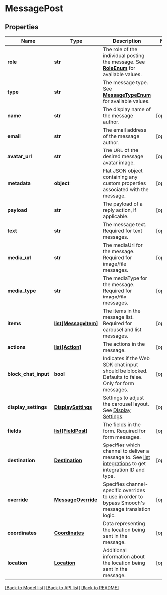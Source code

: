# MessagePost

## Properties
Name | Type | Description | Notes
------------ | ------------- | ------------- | -------------
**role** | **str** | The role of the individual posting the message. See [**RoleEnum**](Enums.md#RoleEnum) for available values. | 
**type** | **str** | The message type. See [**MessageTypeEnum**](Enums.md#MessageTypeEnum) for available values. | 
**name** | **str** | The display name of the message author. | [optional] 
**email** | **str** | The email address of the message author. | [optional] 
**avatar_url** | **str** | The URL of the desired message avatar image. | [optional] 
**metadata** | **object** | Flat JSON object containing any custom properties associated with the message. | [optional] 
**payload** | **str** | The payload of a reply action, if applicable. | [optional] 
**text** | **str** | The message text. Required for text messages.  | [optional] 
**media_url** | **str** | The mediaUrl for the message. Required for image/file messages.  | [optional] 
**media_type** | **str** | The mediaType for the message. Required for image/file messages.  | [optional] 
**items** | [**list[MessageItem]**](MessageItem.md) | The items in the message list. Required for carousel and list messages.  | [optional] 
**actions** | [**list[Action]**](Action.md) | The actions in the message. | [optional] 
**block_chat_input** | **bool** | Indicates if the Web SDK chat input should be blocked. Defaults to false. Only for form messages.  | [optional] 
**display_settings** | [**DisplaySettings**](DisplaySettings.md) | Settings to adjust the carousel layout. See [Display Settings](https://docs.smooch.io/rest/#display-settings). | [optional] 
**fields** | [**list[FieldPost]**](FieldPost.md) | The fields in the form. Required for form messages.  | [optional] 
**destination** | [**Destination**](Destination.md) | Specifies which channel to deliver a message to. See [list integrations](https://docs.smooch.io/rest/#list-integrations) to get integration ID and type. | [optional] 
**override** | [**MessageOverride**](MessageOverride.md) | Specifies channel-specific overrides to use in order to bypass Smooch&#39;s message translation logic. | [optional] 
**coordinates** | [**Coordinates**](Coordinates.md) | Data representing the location being sent in the message. | [optional] 
**location** | [**Location**](Location.md) | Additional information about the location being sent in the message. | [optional] 

[[Back to Model list]](../README.md#documentation-for-models) [[Back to API list]](../README.md#documentation-for-api-endpoints) [[Back to README]](../README.md)


